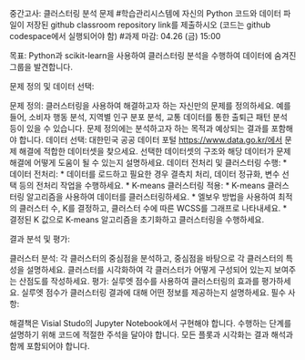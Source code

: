 중간고사: 클러스터링 분석 문제 #학습관리시스템에 자신의 Python 코드와 데이터 파일이 저장된 github classroom repository link를 제출하시오 (코드는 github codespace에서 실행되어야 함) #과제 마감: 04.26 (금) 15:00

목표: Python과 scikit-learn을 사용하여 클러스터링 분석을 수행하여 데이터에 숨겨진 그룹을 발견합니다.

문제 정의 및 데이터 선택:

  문제 정의:
클러스터링을 사용하여 해결하고자 하는 자신만의 문제를 정의하세요. 예를 들어, 소비자 행동 분석, 지역별 인구 분포 분석, 교통 데이터를 통한 출퇴근 패턴 분석 등이 있을 수 있습니다.
문제 정의에는 분석하고자 하는 목적과 예상되는 결과를 포함해야 합니다.
  데이터 선택:
대한민국 공공 데이터 포털 https://www.data.go.kr/에서 문제 해결에 적합한 데이터셋을 찾으세요.
선택한 데이터셋의 구조와 해당 데이터가 문제 해결에 어떻게 도움이 될 수 있는지 설명하세요.
데이터 전처리 및 클러스터링 수행: * 데이터 전처리: * 데이터를 로드하고 필요한 경우 결측치 처리, 데이터 정규화, 변수 선택 등의 전처리 작업을 수행하세요. * K-means 클러스터링 적용: * K-means 클러스터링 알고리즘을 사용하여 데이터를 클러스터링하세요. * 엘보우 방법을 사용하여 최적의 클러스터 수, K를 결정하고, 클러스터 수에 따른 WCSS를 그래프로 나타내세요. * 결정된 K 값으로 K-means 알고리즘을 초기화하고 클러스터링을 수행하세요.

결과 분석 및 평가:

  클러스터 분석:
각 클러스터의 중심점을 분석하고, 중심점을 바탕으로 각 클러스터의 특성을 설명하세요.
클러스터를 시각화하여 각 클러스터가 어떻게 구성되어 있는지 보여주는 산점도를 작성하세요.
  평가:
실루엣 점수를 사용하여 클러스터링의 효과를 평가하세요. 실루엣 점수가 클러스터링 결과에 대해 어떤 정보를 제공하는지 설명하세요.
필수 사항:

해결책은 Visial Studo의 Jupyter Notebook에서 구현해야 합니다.
수행하는 단계를 설명하기 위해 코드에 적절한 주석을 달아야 합니다.
모든 플롯과 시각화는 결과 해석과 함께 포함되어야 합니다.
